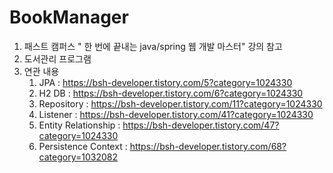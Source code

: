 # BookManager
1. 패스트 캠퍼스 " 한 번에 끝내는 java/spring 웹 개발 마스터" 강의 참고
2. 도서관리 프로그램
3. 연관 내용
   1) JPA : https://bsh-developer.tistory.com/5?category=1024330
   2) H2 DB : https://bsh-developer.tistory.com/6?category=1024330
   3) Repository : https://bsh-developer.tistory.com/11?category=1024330
   4) Listener : https://bsh-developer.tistory.com/41?category=1024330
   5) Entity Relationship : https://bsh-developer.tistory.com/47?category=1024330
   6) Persistence Context : https://bsh-developer.tistory.com/68?category=1032082
